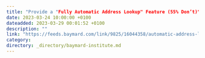 ```yaml
---
title: "Provide a "Fully Automatic Address Lookup" Feature (55% Don’t)"
date: 2023-03-24 10:00:00 +0100
dateadded: 2023-03-29 00:01:52 +0100
description: ""
link: "https://feeds.baymard.com/link/9825/16044358/automatic-address-lookup"
category:
directory: _directory/baymard-institute.md
---
```

